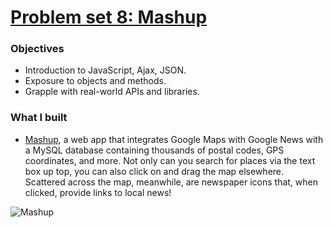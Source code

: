 # [Problem set 8: Mashup](http://docs.cs50.net/2017/x/psets/8/pset8.html)

### Objectives
+ Introduction to JavaScript, Ajax, JSON.
+ Exposure to objects and methods.
+ Grapple with real-world APIs and libraries.

### What I built
+ [Mashup](https://github.com/mkczarkowski/harvard-cs50/tree/master/pset8/mashup), a web app that integrates Google Maps with Google News with a MySQL database containing thousands of postal codes, GPS coordinates, and more. 
Not only can you search for places via the text box up top, you can also click on and drag the map elsewhere. 
Scattered across the map, meanwhile, are newspaper icons that, when clicked, provide links to local news!

![Mashup](https://imgur.com/a/Qj3jm)
